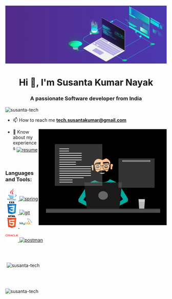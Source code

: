 

![logo](https://github.com/susanta-tech/susanta-tech/blob/main/banner-background-2.gif)
<h1 align="center" >Hi 👋, I'm Susanta Kumar Nayak</h1>
<h3 align="center">A passionate Software developer from India</h3>

<p align="left"> <img src="https://komarev.com/ghpvc/?username=susanta-tech&label=Profile%20views&color=00f030&style=plastic" alt="susanta-tech" /> </p>

- 📫 How to reach me **tech.susantakumar@gmail.com**

<img align="right" alt="coding" width="400" src="https://github.com/susanta-tech/susanta-tech/blob/main/programmer2.gif">

- 📄 Know about my experiences <a href="https://github.com/susanta-tech/susanta-tech/blob/main/SusantaCV%202023.pdf" download="SusantaResume">
  <img align="middle" src="https://github.com/susanta-tech/susanta-tech/blob/main/resume-cv.avif" alt="resume" width="30" height="40">
</a>

<p align="left">
  <br/>
</p>

<h3 align="left">Languages and Tools:</h3>
<p align="left"> <a href="https://www.java.com" target="_blank" rel="noreferrer"> <img src="https://raw.githubusercontent.com/devicons/devicon/master/icons/java/java-original.svg" alt="java" width="40" height="40"/> </a><a href="https://spring.io/" target="_blank" rel="noreferrer"> <img src="https://www.vectorlogo.zone/logos/springio/springio-icon.svg" alt="spring" width="40" height="40"/> </a> <br/><a href="https://www.w3schools.com/css/" target="_blank" rel="noreferrer"> <img src="https://raw.githubusercontent.com/devicons/devicon/master/icons/css3/css3-original-wordmark.svg" alt="css3" width="40" height="40"/> </a> <a href="https://git-scm.com/" target="_blank" rel="noreferrer"> <img src="https://www.vectorlogo.zone/logos/git-scm/git-scm-icon.svg" alt="git" width="40" height="40"/> </a> <a href="https://www.w3.org/html/" target="_blank" rel="noreferrer"> <img src="https://raw.githubusercontent.com/devicons/devicon/master/icons/html5/html5-original-wordmark.svg" alt="html5" width="40" height="40"/> </a>  <a href="https://www.mysql.com/" target="_blank" rel="noreferrer"> <img src="https://raw.githubusercontent.com/devicons/devicon/master/icons/mysql/mysql-original-wordmark.svg" alt="mysql" width="40" height="40"/> </a> <a href="https://www.oracle.com/" target="_blank" rel="noreferrer"> <img src="https://raw.githubusercontent.com/devicons/devicon/master/icons/oracle/oracle-original.svg" alt="oracle" width="40" height="40"/> </a> <a href="https://postman.com" target="_blank" rel="noreferrer"> <img src="https://www.vectorlogo.zone/logos/getpostman/getpostman-icon.svg" alt="postman" width="40" height="40"/> </a>  </p>
<br/><br/>

<p>&nbsp;<img src="https://github-readme-stats.vercel.app/api?username=susanta-tech&show_icons=true&theme=dark&title_color=000000&bg_color=5e339e&hide_border=true&locale=en" alt="susanta-tech" /></p>
<br/><br/>
<p><img align="center" src="https://github-readme-streak-stats.herokuapp.com/?user=susanta-tech&theme=dark" alt="susanta-tech" /></p>
